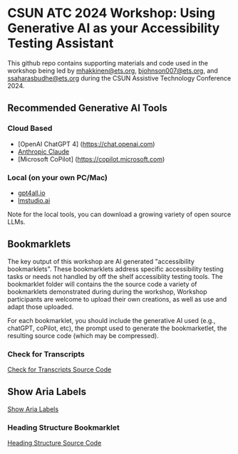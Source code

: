 # CSUN ATC 2024 Workshop: Using Generative AI as your Accessibility Testing Assistant

This github repo contains supporting materials and code used in the workshop being led by mhakkinen@ets.org, bjohnson007@ets.org, and ssaharasbudhe@ets.org during the CSUN Assistive Technology Conference 2024.

## Recommended Generative AI Tools

### Cloud Based
* [OpenAI ChatGPT 4] (https://chat.openai.com)
* [Anthropic Claude](https://claude.ai)
* [Microsoft CoPilot] (https://copilot.microsoft.com)

### Local (on your own PC/Mac)

* [gpt4all.io](https://gpt4all.io)
* [lmstudio.ai](https://lmstudio.ai)

Note for the local tools, you can download a growing variety of open source LLMs.

## Bookmarklets

The key output of this workshop are AI generated "accessibility bookmarklets".  These bookmarklets address specific accessibility testing tasks or needs not handled by off the shelf accessiblity testing tools.  The bookmarklet folder will contains the
the source code a variety of bookmarklets demonstrated during during the workshop,  Workshop participants are welcome to upload their own creations, as well as use and adapt those uploaded.

For each bookmarklet, you should include the generative AI used (e.g., chatGPT, coPilot, etc), the prompt used to generate the bookmarketlet, the resulting source code (which may be compressed).

### Check for Transcripts

[Check for Transcripts Source Code](/source%20/transcriptCheck/)

## Show Aria Labels

[Show Aria Labels](/source%20/highlightAriaLabels/)

### Heading Structure Bookmarklet

[Heading Structure Source Code](/source%20/headingStructure/)




